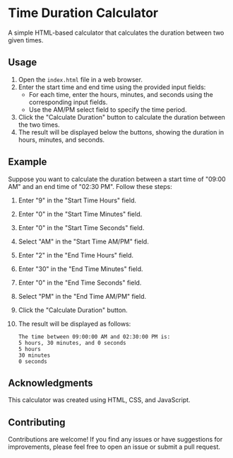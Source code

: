 # Time Duration Calculator

A simple HTML-based calculator that calculates the duration between two given times.

## Usage

1. Open the `index.html` file in a web browser.
2. Enter the start time and end time using the provided input fields:
   - For each time, enter the hours, minutes, and seconds using the corresponding input fields.
   - Use the AM/PM select field to specify the time period.
3. Click the "Calculate Duration" button to calculate the duration between the two times.
4. The result will be displayed below the buttons, showing the duration in hours, minutes, and seconds.

## Example

Suppose you want to calculate the duration between a start time of "09:00 AM" and an end time of "02:30 PM". Follow these steps:

1. Enter "9" in the "Start Time Hours" field.
2. Enter "0" in the "Start Time Minutes" field.
3. Enter "0" in the "Start Time Seconds" field.
4. Select "AM" in the "Start Time AM/PM" field.
5. Enter "2" in the "End Time Hours" field.
6. Enter "30" in the "End Time Minutes" field.
7. Enter "0" in the "End Time Seconds" field.
8. Select "PM" in the "End Time AM/PM" field.
9. Click the "Calculate Duration" button.
10. The result will be displayed as follows:

    ```
    The time between 09:00:00 AM and 02:30:00 PM is:
    5 hours, 30 minutes, and 0 seconds
    5 hours
    30 minutes
    0 seconds
    ```

## Acknowledgments

This calculator was created using HTML, CSS, and JavaScript.

## Contributing

Contributions are welcome! If you find any issues or have suggestions for improvements, please feel free to open an issue or submit a pull request.
